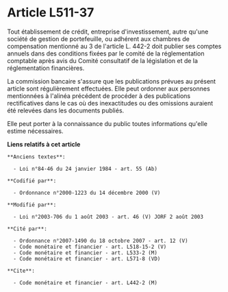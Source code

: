 # Article L511-37

Tout établissement de crédit, entreprise d'investissement, autre qu'une société de gestion de portefeuille, ou adhérent aux
chambres de compensation mentionné au 3 de l'article L. 442-2 doit publier ses comptes annuels dans des conditions fixées par
le comité de la réglementation comptable après avis du Comité consultatif de la législation et de la réglementation
financières.

La commission bancaire s'assure que les publications prévues au présent article sont régulièrement effectuées. Elle peut
ordonner aux personnes mentionnées à l'alinéa précédent de procéder à des publications rectificatives dans le cas où des
inexactitudes ou des omissions auraient été relevées dans les documents publiés.

Elle peut porter à la connaissance du public toutes informations qu'elle estime nécessaires.

**Liens relatifs à cet article**

	**Anciens textes**:

	  - Loi n°84-46 du 24 janvier 1984 - art. 55 (Ab)

	**Codifié par**:

	  - Ordonnance n°2000-1223 du 14 décembre 2000 (V)

	**Modifié par**:

	  - Loi n°2003-706 du 1 août 2003 - art. 46 (V) JORF 2 août 2003

	**Cité par**:

	  - Ordonnance n°2007-1490 du 18 octobre 2007 - art. 12 (V)
	  - Code monétaire et financier - art. L518-15-2 (V)
	  - Code monétaire et financier - art. L533-2 (M)
	  - Code monétaire et financier - art. L571-8 (VD)

	**Cite**:

	  - Code monétaire et financier - art. L442-2 (M)
